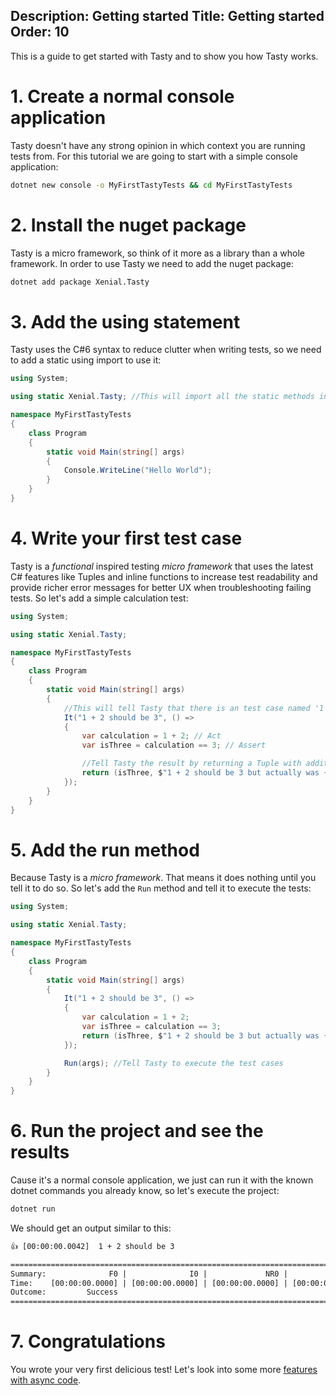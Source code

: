 Description: Getting started
Title: Getting started
Order: 10
---

This is a guide to get started with Tasty and to show you how Tasty works.

# 1. Create a normal console application

Tasty doesn't have any strong opinion in which context you are running tests from. For this tutorial we are going to start with a simple console application:

```cmd
dotnet new console -o MyFirstTastyTests && cd MyFirstTastyTests
```

# 2. Install the nuget package

Tasty is a micro framework, so think of it more as a library than a whole framework. In order to use Tasty we need to add the nuget package:

```cmd
dotnet add package Xenial.Tasty
```

# 3. Add the using statement

Tasty uses the C#6 syntax to reduce clutter when writing tests, so we need to add a static using import to use it:

```cs
using System;

using static Xenial.Tasty; //This will import all the static methods into the current namespace

namespace MyFirstTastyTests
{
    class Program
    {
        static void Main(string[] args)
        {
            Console.WriteLine("Hello World");
        }
    }
}
```

# 4. Write your first test case

Tasty is a *functional* inspired testing *micro framework* that uses the latest C# features like Tuples and inline functions to increase test readability and provide richer error messages for better UX when troubleshooting failing tests. So let's add a simple calculation test:

```cs
using System;

using static Xenial.Tasty;

namespace MyFirstTastyTests
{
    class Program
    {
        static void Main(string[] args)
        {
            //This will tell Tasty that there is an test case named '1 + 2 should be 3'
            It("1 + 2 should be 3", () =>
            {
                var calculation = 1 + 2; // Act
                var isThree = calculation == 3; // Assert

                //Tell Tasty the result by returning a Tuple with additional information
                return (isThree, $"1 + 2 should be 3 but actually was {calculation}");
            });
        }
    }
}
```

# 5. Add the run method

Because Tasty is a *micro framework*. That means it does nothing until you tell it to do so. So let's add the `Run` method and tell it to execute the tests:

```cs
using System;

using static Xenial.Tasty;

namespace MyFirstTastyTests
{
    class Program
    {
        static void Main(string[] args)
        {
            It("1 + 2 should be 3", () =>
            {
                var calculation = 1 + 2;
                var isThree = calculation == 3;
                return (isThree, $"1 + 2 should be 3 but actually was {calculation}");
            });

            Run(args); //Tell Tasty to execute the test cases
        }
    }
}
```

# 6. Run the project and see the results

Cause it's a normal console application, we just can run it with the known dotnet commands you already know, so let's execute the project:

```cmd
dotnet run
```

We should get an output similar to this:

```txt
👍 [00:00:00.0042]  1 + 2 should be 3

=================================================================================================
Summary:              F0 |              I0 |             NR0 |              S1 | T1
Time:    [00:00:00.0000] | [00:00:00.0000] | [00:00:00.0000] | [00:00:00.0042] | [00:00:00.0042]
Outcome:         Success
=================================================================================================
```

# 7. Congratulations

You wrote your very first delicious test! Let's look into some more [features with async code](20-async-code.html).
